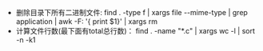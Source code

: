 
+ 删除目录下所有二进制文件: find . -type f  | xargs file --mime-type  | grep application | awk -F: '{ print $1}' | xargs rm
+ 计算文件行数(最下面有total总行数)： find . -name "*.c" | xargs  wc -l | sort  -n -k1

